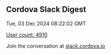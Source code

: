## Cordova Slack Digest
Tue, 03 Dec 2024 08:22:02 GMT

[User count: 4910](https://cordova.slack.com/)


Join the conversation at [slack.cordova.io](http://slack.cordova.io/)
